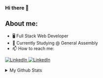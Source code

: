 ### Hi there 👋

## About me:
  - 🖥  Full Stack Web Developer
  - 📖  Currently Studying @ General Assembly
  - 📫 How to reach me: <br />
<div>
  <a href="https://www.linkedin.com/in/jdwilson42/" target="_blank" rel="noopener noreferrer">
    <img alt="LinkedIn" src="https://img.shields.io/badge/-LinkedIn-blue?style=for-the-badge&logo=Linkedin&logoColor=white">
  </a>
  <a href="mailto:wilson.jd022@gmail.com" target="_blank" rel="noopener noreferrer">
    <img alt="LinkedIn" src="https://img.shields.io/badge/-Gmail-red?style=for-the-badge&logo=Gmail&logoColor=white">
  </a>
</div>

<br />

<details>
  <summary>My Github Stats</summary>
  <div align = 'center'>
    <img src = "https://github-readme-stats.vercel.app/api?username=josh-W42&show_icons=true&theme=dark" />
    <img src = "https://github-readme-stats.vercel.app/api/top-langs/?username=josh-W42&theme=dark&layout=compact" />
  </div>
</details>

<!--

**josh-W42/josh-W42** is a ✨ _special_ ✨ repository because its `README.md` (this file) appears on your GitHub profile.

<div align = 'center'>
  <img src = "https://github-readme-stats.vercel.app/api?username=josh-W42&show_icons=true&theme=dark" />
  <img src = "https://github-readme-stats.vercel.app/api/top-langs/?username=josh-W42&theme=dark&layout=compact" />
</div>


Here are some ideas to get you started:

- 🔭 I’m currently working on ...
- 🌱 I’m currently learning ...
- 👯 I’m looking to collaborate on ...
- 🤔 I’m looking for help with ...
- 💬 Ask me about ...
- 📫 How to reach me: ...
- 😄 Pronouns: ...
- ⚡ Fun fact: ...

<img alt="josh-w42" src="https://badges.pufler.dev/visits/josh-W42/josh-W42?logo=GitHub&label=visits&color=success&logoColor=white&style=flat-square"/></a>

<a href="https://www.linkedin.com/in/jdwilson42/" target="_blank" rel="noopener noreferrer"><img alt="LinkedIn" src="https://img.shields.io/badge/-LinkedIn-0077B5?style=for-the-badge&logo=Linkedin&logoColor=white"></a>

<a href="https://github.com/josh-W42?tab=repositories&language=python" target="_blank" rel="noopener noreferrer"><img alt="python" src="https://img.shields.io/badge/-Python-black?style=for-the-badge&logo=Python&logoColor=white"></a>
-->
